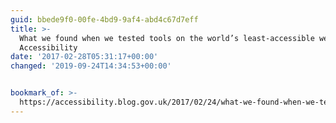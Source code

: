 ```yaml
---
guid: bbede9f0-00fe-4bd9-9af4-abd4c67d7eff
title: >-
  What we found when we tested tools on the world’s least-accessible webpage |
  Accessibility
date: '2017-02-28T05:31:17+00:00'
changed: '2019-09-24T14:34:53+00:00'


bookmark_of: >-
  https://accessibility.blog.gov.uk/2017/02/24/what-we-found-when-we-tested-tools-on-the-worlds-least-accessible-webpage/
---
```





